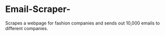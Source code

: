 # Email-Scraper-
Scrapes a webpage for fashion companies and sends out 10,000 emails to different companies.
